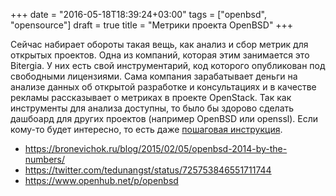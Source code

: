 +++
date = "2016-05-18T18:39:24+03:00"
tags = ["openbsd", "opensource"]
draft = true
title = "Метрики проекта OpenBSD"
+++

Сейчас набирает обороты такая вещь, как анализ и сбор метрик для открытых
проектов.  Одна из компаний, которая этим занимается это Bitergia. У них есть
свой инструментарий, код которого опубликован под свободными лицензиями. Сама
компания зарабатывает деньги на анализе данных об открытой разработке и
консультациях и в качестве рекламы рассказывает о метриках в проекте OpenStack.
Так как инструменты для анализа доступны, то было бы здорово сделать дашбоард
для других проектов (например OpenBSD или openssl).  Если кому-то будет
интересно, то есть даже [пошаговая
инструкция](https://github.com/grimoirelab/use_cases/blob/master/github/README.md).

* https://bronevichok.ru/blog/2015/02/05/openbsd-2014-by-the-numbers/
* https://twitter.com/tedunangst/status/725753846551711744
* https://www.openhub.net/p/openbsd
